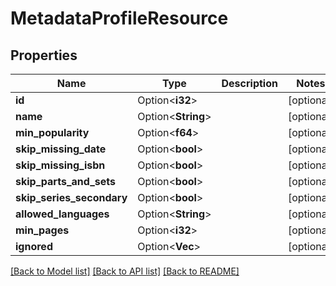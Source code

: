 # MetadataProfileResource

## Properties

Name | Type | Description | Notes
------------ | ------------- | ------------- | -------------
**id** | Option<**i32**> |  | [optional]
**name** | Option<**String**> |  | [optional]
**min_popularity** | Option<**f64**> |  | [optional]
**skip_missing_date** | Option<**bool**> |  | [optional]
**skip_missing_isbn** | Option<**bool**> |  | [optional]
**skip_parts_and_sets** | Option<**bool**> |  | [optional]
**skip_series_secondary** | Option<**bool**> |  | [optional]
**allowed_languages** | Option<**String**> |  | [optional]
**min_pages** | Option<**i32**> |  | [optional]
**ignored** | Option<**Vec<String>**> |  | [optional]

[[Back to Model list]](../README.md#documentation-for-models) [[Back to API list]](../README.md#documentation-for-api-endpoints) [[Back to README]](../README.md)


